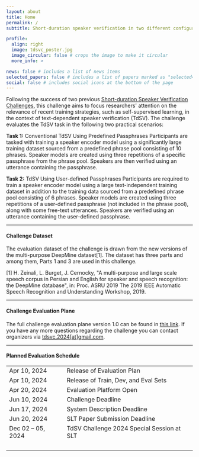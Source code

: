 ```yaml
---
layout: about
title: Home
permalink: /
subtitle: Short-duration speaker verification in two different configurations

profile:
  align: right
  image: tdsvc_poster.jpg
  image_circular: false # crops the image to make it circular
  more_info: >

news: false # includes a list of news items
selected_papers: false # includes a list of papers marked as "selected={true}"
social: false # includes social icons at the bottom of the page
---
```


Following the success of two previous [Short-duration Speaker Verification Challenges](https://sdsvc.github.io/), this challenge aims to focus researchers' attention on the relevance of recent training strategies, such as self-supervised learning, in the context of text-dependent speaker verification (TdSV). The challenge evaluates the TdSV task in the following two practical scenarios:

**Task 1:** Conventional TdSV Using Predefined Passphrases
Participants are tasked with training a speaker encoder model using a significantly large training dataset sourced from a predefined phrase pool consisting of 10 phrases. Speaker models are created using three repetitions of a specific passphrase from the phrase pool. Speakers are then verified using an utterance containing the passphrase.

**Task 2:** TdSV Using User-defined Passphrases
Participants are required to train a speaker encoder model using a large text-independent training dataset in addition to the training data sourced from a predefined phrase pool consisting of 6 phrases. Speaker models are created using three repetitions of a user-defined passphrase (not included in the phrase pool), along with some free-text utterances. Speakers are verified using an utterance containing the user-defined passphrase.

---
#### Challenge Dataset

The evaluation dataset of the challenge is drawn from the new versions of the multi-purpose DeepMine dataset[1]. The dataset has three parts and among them, Parts 1 and 3 are used in this challenge.

[1] H. Zeinali, L. Burget, J. Cernocky, "A multi-purpose and large scale speech corpus in Persian and English for speaker and speech recognition:  the DeepMine database", in:  Proc. ASRU 2019 The 2019 IEEE Automatic Speech Recognition and Understanding Workshop, 2019.

---
#### Challenge Evaluation Plane

The full challenge evaluation plane version 1.0 can be found in [this link](https://tdsvc.github.io/assets/pdf/TdSV_Challenge_2024_Evaluation_Plan.pdf). If you have any more questions regarding the challenge you can contact organizers via [tdsvc.2024\[at\]gmail.com](mailto:tdsvc.2024\[at\]gmail.com).

---
#### Planned Evaluation Schedule

<table border="0">
 <tr>
    <td>
    Apr 10, 2024
    </td>
    <td>
    Release of Evaluation Plan
    </td>
 </tr>
 <tr>
    <td>
    Apr 10, 2024
    </td>
    <td>
    Release of Train, Dev, and Eval Sets
    </td>
 </tr>
 <tr>
    <td>
    Apr 20, 2024
    </td>
    <td>
    Evaluation Platform Open
    </td>
 </tr>
 <tr>
    <td>
    Jun 10, 2024
    </td>
    <td>
    Challenge Deadline
    </td>
 </tr>
 <tr>
    <td>
    Jun 17, 2024
    </td>
    <td>
    System Description Deadline
    </td>
 </tr>
 <tr>
    <td>
    Jun 20, 2024
    </td>
    <td>
    SLT Paper Submission Deadline
    </td>
 </tr>
 <tr>
    <td>
    Dec 02 – 05, 2024
    </td>
    <td>
    TdSV Challenge 2024 Special Session at SLT
    </td>
 </tr>
 <tr><td> &nbsp; </td></tr>
</table>

